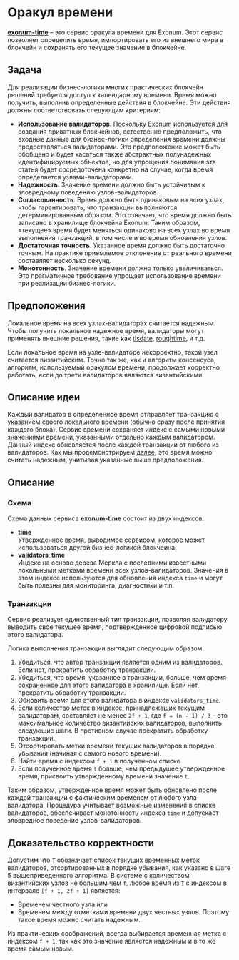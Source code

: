 # Оракул времени

<!-- cspell:ignore tlsdate,roughtime -->

[**exonum-time**][exonum-time] – это сервис оракула времени для Exonum.
Этот сервис позволяет определить время, импортировать его из внешнего мира в
блокчейн и сохранять его текущее значение в блокчейне.

## Задача

Для реализации бизнес-логики многих практических блокчейн решений требуется
доступ
к календарному времени. Время можно получить, выполнив определенные действия в
блокчейне. Эти действия должны соответствовать следующим критериям:

- **Использование валидаторов**. Поскольку Exonum используется для создания
  приватных блокчейнов, естественно предположить, что входные данные для
  бизнес-логики определения времени должны предоставляться валидаторами. Это
  предположение может быть обобщено и будет касаться также абстрактных
  полунадежных идентифицируемых объектов, но для упрощения понимания эта статья будет сосредоточена конкретно на случае, когда время определяется
  узлами-валидаторами.
- **Надежность**. Значение времени должно быть устойчивым к зловредному
  поведению узлов-валидаторов.
- **Согласованность**. Время должно быть одинаковым на всех узлах, чтобы
  гарантировать, что транзакции выполняются детерминированным образом. Это
  означает, что время должно быть записано в хранилище блокчейна Exonum. Таким
  образом, «текущее» время будет меняться одинаково на всех узлах во время
  выполнения транзакций, в том числе и во время обновления узлов.
- **Достаточная точность**. Указанное время должно быть достаточно точным.
  На практике приемлемое отклонение от реального времени составляет несколько секунд.
- **Монотонность**. Значение времени должно только увеличиваться. Это
  прагматичное требование упрощает использование времени при реализации
  бизнес-логики.

## Предположения

Локальное время на всех узлах-валидаторах считается надежным. Чтобы получить
локальное надежное время, валидаторы могут применять внешние решения, такие
как [tlsdate][tlsdate], [roughtime][roughtime], и т.д.

Если локальное время на узле-валидаторе некорректно, такой узел считается
византийским. Точно так же, как и алгоритм консенсуса, алгоритм, используемый
оракулом времени, продолжает корректно работать, если до трети валидаторов
являются византийскими.

## Описание идеи

Каждый валидатор в определенное время отправляет транзакцию с указанием своего
локального времени (обычно сразу после принятия каждого блока). Сервис времени
сохраняет индекс с самыми новыми значениями времени, указанными отдельно каждым
валидатором. Данный индекс обновляется после
каждой транзакции от любого из валидаторов.  Как мы продемонстрируем
[далее](#доказательство-корректности), это время можно считать надежным,
учитывая указанные выше предположения.

## Описание

### Схема

Схема данных сервиса **exonum-time** состоит из двух индексов:

- **time**  
  Утвержденное время, выводимое сервисом, которое может использоваться другой
  бизнес-логикой блокчейна.
- **validators_time**  
  Индекс на основе дерева Меркла с последними известными локальными метками
  времени всех узлов-валидаторов. Значения в этом индексе используются для обновления
  индекса  `time` и могут быть полезны для мониторинга, диагностики и т.п.

### Транзакции

Сервис реализует единственный тип транзакции, позволяя валидатору выводить свое
текущее время, подтвержденное цифровой подписью этого валидатора.

Логика выполнения транзакции выглядит следующим образом:

1. Убедиться, что автор транзакции является одним из валидаторов. Если нет,
   прекратить обработку транзакции.
2. Убедиться, что время, указанное в транзакции, больше, чем время сохраненное
   для этого валидатора в хранилище. Если нет, прекратить обработку транзакции.
3. Обновить время для этого валидатора в индексе `validators_time`.
4. Если количество меток в индексе, принадлежащих текущим валидаторам,
   составляет не менее `2f + 1`, где `f = (n - 1) / 3` – это максимальное
   количество византийских валидаторов, выполнить следующие шаги. В противном
   случае прекратить обработку транзакции.
5. Отсортировать метки времени текущих валидаторов в порядке убывания (начиная
   с самого нового времени).
6. Найти время с индексом `f + 1` в полученном списке.
7. Если полученное время `t` больше, чем предыдущее утвержденное время,
   присвоить утвержденному времени значение `t`.

Таким образом, утвержденное время может быть обновлено после каждой транзакции
с фактическим временем от любого узла-валидатора. Процедура учитывает возможные
изменения в списке валидаторов, обеспечивает монотонность индекса `time` и
допускает зловредное поведение узлов-валидаторов.

## Доказательство корректности

Допустим что `T` обозначает список текущих временных меток валидаторов,
отсортированных в порядке убывания, как указано в шаге 5 вышеприведенного
алгоритма. В системе с количеством византийских узлов не большим чем `f`,
любое время из `T` с индексом в интервале `[f + 1, 2f + 1]` является:

- Временем честного узла или
- Временем между отметками времени двух честных узлов. Поэтому такое время можно
  считать надежным.

Из практических соображений, всегда выбирается временная метка с индексом
`f + 1`,
так как это значение является надежным и в то же время самым новым.

[exonum-time]: https://github.com/exonum/exonum/tree/master/services/time
[tlsdate]: https://github.com/ioerror/tlsdate
[roughtime]: https://roughtime.googlesource.com/roughtime

